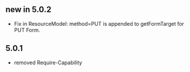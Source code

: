 new in
5.0.2
-----

 * Fix in ResourceModel: method=PUT is appended to getFormTarget for PUT Form.

5.0.1
-----

 * removed Require-Capability